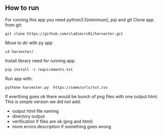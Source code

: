 ## How to run
For running this app you need python3.5(minimum), pip and git
Clone app from git:
```
git clone https://github.com/vladimirc81/harvester.git
```
Move to dir with py app

```
cd harvester/
```
Install library need for running app:
```
pip install -r requirements.txt
```

Run app with:
```
pythone harvester.py  https://some/urls/txt.cvs
```

If everthing goes ok there would be bunch of png files with one output.html.
This is simple version we did not add:
- output html file naming
- directory output
- verification if files are ok (png and html)
- more errors description if something goes wrong 
